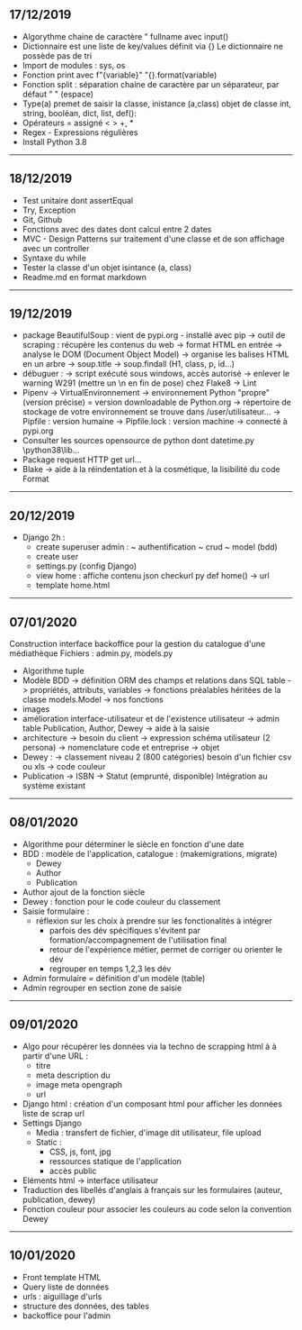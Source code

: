 17/12/2019
---------------------------------------------------------------
- Algorythme chaine de caractère "<Firstname> <Middle> <Lastname>
fullname avec input()
- Dictionnaire est une liste de key/values définit via {}
Le dictionnaire ne possède pas de tri
- Import de modules : sys, os
- Fonction print avec f"{variable}"
                       "{}.format(variable)
- Fonction split : séparation chaine de caractère par un séparateur, par défaut " " (espace)
- Type(a) premet de saisir la classe,
inistance (a,class)
objet de classe int, string, booléan, dict, list, def():
- Opérateurs = assigné
< >
+, *
- Regex - Expressions régulières
- Install Python 3.8
_______________________________________________________________


18/12/2019
---------------------------------------------------------------
- Test unitaire dont assertEqual
- Try, Exception
- Git, Github
- Fonctions avec des dates dont calcul entre 2 dates
- MVC - Design Patterns sur traitement d'une classe et de son  affichage avec un controller
- Syntaxe du while
- Tester la classe d'un objet isintance (a, class)
- Readme.md en format markdown
_______________________________________________________________


19/12/2019
---------------------------------------------------------------
- package BeautifulSoup : 
    vient de pypi.org - installé avec pip
    -> outil de scraping : récupère les contenus du web
    -> format HTML en entrée
        -> analyse le DOM (Document Object Model)
        -> organise les balises HTML en un arbre
        -> soup.title
        -> soup.findall (H1, class, p, id...)
- débuguer :
    -> script exécuté sous windows, accès autorisé
    -> enlever le warning W291 (mettre un \n en fin de pose) chez Flake8 -> Lint
- Pipenv -> VirtualEnvironnement
    -> environnement Python "propre" (version précise) = version downloadable de Python.org
    -> répertoire de stockage de votre environnement se trouve dans /user/utilisateur...
    -> Pipfile : version humaine
    -> Pipfile.lock : version machine
    -> connecté à pypi.org
- Consulter les sources opensource de python dont datetime.py
    \python38\lib\...
- Package request
    HTTP get url...
- Blake -> aide à la réindentation et à la cosmétique, la lisibilité du code Format
__________________________________________________________________


20/12/2019
------------------------------------------------------------------
- Django 2h :
    - create superuser admin :  ~ authentification
                                ~ crud
                                ~ model (bdd)
    - create user
    - settings.py (config Django)
    - view home : affiche contenu json checkurl
        py def home() -> url
    - template home.html
__________________________________________________________________


07/01/2020
------------------------------------------------------------------
Construction interface backoffice pour la gestion du catalogue d'une médiathèque
Fichiers : admin.py, models.py
- Algorithme tuple
- Modèle BDD
    -> définition ORM des champs et relations dans SQL table
    -> propriétés, attributs, variables
    -> fonctions préalables héritées de la classe models.Model
    -> nos fonctions
- images
- amélioration interface-utilisateur et de l'existence utilisateur
        -> admin table Publication, Author, Dewey
        -> aide à la saisie
- architecture
    -> besoin du client
    -> expression schéma utilisateur (2 persona)
    -> nomenclature code et entreprise
    -> objet
- Dewey :
    -> classement niveau 2 (800 catégories)
    besoin d'un fichier csv ou xls
    -> code couleur
- Publication
    -> ISBN
    -> Statut (emprunté, disponible)
        Intégration au système existant
__________________________________________________________________


08/01/2020
------------------------------------------------------------------
- Algorithme pour déterminer le siècle en fonction d'une date
- BDD : modèle de l'application, catalogue : (makemigrations, migrate)
    - Dewey
    - Author
    - Publication
- Author ajout de la fonction siècle
- Dewey : fonction pour le code couleur du classement
- Saisie formulaire :
    - réflexion sur les choix à prendre sur les fonctionalités à intégrer
        - parfois des dév spécifiques s'évitent par formation/accompagnement de l'utilisation final
        - retour de l'expérience métier, permet de corriger ou orienter le dév
        - regrouper en temps 1,2,3 les dév 
- Admin formulaire = définition d'un modèle (table)
- Admin regrouper en section zone de saisie
__________________________________________________________________


09/01/2020
------------------------------------------------------------------
- Algo pour récupérer les données via la techno de scrapping html à à partir d'une URL :
    - titre
    - meta description du <head>
    - image meta opengraph
    - url
- Django html : création d'un composant html pour afficher les données liste de scrap url
- Settings Django
    - Media : transfert de fichier, d'image dit utilisateur, file upload
    - Static : 
        - CSS, js, font, jpg
        - ressources statique de l'application
        - accès public
 - Eléments html -> interface utilisateur
 - Traduction des libellés d'anglais à français sur les formulaires (auteur, publication, dewey)
 - Fonction couleur pour associer les couleurs au code selon la convention Dewey
__________________________________________________________________


10/01/2020
------------------------------------------------------------------
- Front template HTML
- Query liste de données
- urls : aiguillage d'urls
- structure des données, des tables
- backoffice pour l'admin

